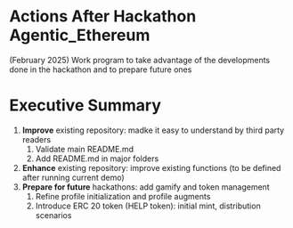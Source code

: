 # Actions After Hackathon Agentic_Ethereum
(February 2025)
Work program to take advantage of the developments done in the hackathon and to prepare future ones
# Executive Summary
1. **Improve** existing repository: madke it easy to understand by third party readers
   1. Validate main README.md
   2. Add README.md in major folders
2. **Enhance** existing repository: improve existing functions (to be defined after running current demo)
3. **Prepare for future** hackathons: add gamify and token management
   1. Refine profile initialization and profile augments
   2. Introduce ERC 20 token (HELP token): initial mint, distribution scenarios